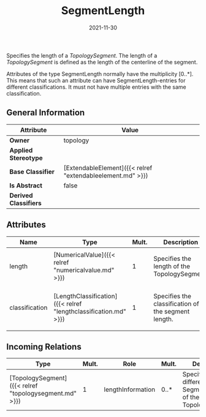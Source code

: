 ﻿---
title: SegmentLength
toc: false
type: specs
date: "2021-11-30"
draft: false
specification: VEC
version: 2.0.0-rc1
documentType: "Recommendation"
elementType: Class
classes:
  - SegmentLength
menu_name: vec-2.0.0-rc1
---
<p> Specifies the length of a <i>TopologySegment</i>. The length of a <i>TopologySegment </i>is defined as the length of the centerline of the segment.      </p>      <p> Attributes of the type SegmentLength normally have the multiplicity [0..*]. This means that such an attribute can have SegmentLength-entries for different classifications. It must not have multiple entries with the same classification.      </p>

## General Information

| Attribute               | Value |
|-------------------------|-------|
| **Owner**               | topology |
| **Applied Stereotype**  |   |
| **Base Classifier**     | [ExtendableElement]({{< relref "extendableelement.md" >}})<br/>  |
| **Is Abstract**         | false |
| **Derived Classifiers** |   |

## Attributes
|  Name  |  Type  |  Mult.  |  Description  |  Owning Classifier  |
|--------|--------|---------|---------------|--------------|
|length | [NumericalValue]({{< relref "numericalvalue.md" >}}) | 1 | <p>Specifies the length of the TopologySegment.  </p> | [SegmentLength]({{< relref "segmentlength.md" >}}) |
|classification | [LengthClassification]({{< relref "lengthclassification.md" >}}) | 1 | <p> Specifies the classification of the segment length.      </p> | [SegmentLength]({{< relref "segmentlength.md" >}}) |

##  Incoming Relations
|    Type  |   Mult.  |   Role    |   Mult.   |   Description  |
|----------|----------|-----------|-----------|----------------|
| [TopologySegment]({{< relref "topologysegment.md" >}}) | 1 | lengthInformation | 0..* | Specifies the different SegmentLengths of the TopologySegment. |
